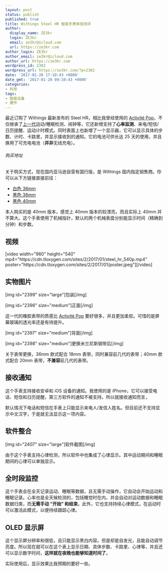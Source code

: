 ```yaml
---
layout: post
status: publish
published: true
title: Withings Steel HR 智能手表体验测评
author:
  display_name: ZE3kr
  login: ZE3kr
  email: ze3kr@icloud.com
  url: https://ze3kr.com
author_login: ZE3kr
author_email: ze3kr@icloud.com
author_url: https://ze3kr.com
wordpress_id: 2382
wordpress_url: https://ze3kr.com/?p=2382
date: '2017-01-20 17:10:43 +0000'
date_gmt: '2017-01-20 09:10:43 +0000'
categories:
- 科技
tags:
- 智能设备
- 硬件
---
```

<p>最近订购了 Withings 最新发布的 Steel HR，相比我曾经使用的 <a href="https://ze3kr.com/2015/11/activite-pop/">Activité Pop</a>，不仅继承了<a href="https://ze3kr.com/2015/11/activite-pop/">上一代</a>运动/睡眠检测、闹钟等，它还新增支持了<strong>心率监测</strong>、来电/短信/日历提醒、运动计时模式。同时表面上也新增了一个显示器，它可以显示具体的步数、计时、卡路里，并显示接收到的通知。它的电池可供长达 25 天的使用，并且换用了可充电电池（<strong>并非</strong>无线充电）。</p>
<h6>购买地址</h6>
<p>关于购买方式，现在国内亚马逊自营有国行版，是 Withings 国内指定销售商。你可以从下方链接直接前往：</p>
<ul>
<li><a href="https://www.amazon.cn/dp/B01NCLC9R8?tag=ze3kr-23" target="_blank">白色 36mm</a></li>
<li><a href="https://www.amazon.cn/dp/B01N7I1BGV?tag=ze3kr-23" target="_blank">黑色 36mm</a></li>
<li><a href="https://www.amazon.cn/dp/B01N9HFSFH?tag=ze3kr-23" target="_blank">黑色 40mm</a></li>
</ul>
<p><!--more--></p>
<p>本人购买的是 40mm 版本，感觉上 40mm 版本的较漂亮，而且实际上 40mm 并不算大。这个手表使用了机械指针，默认的两个机械表盘分别能显示时间（精确到分钟）和步数。</p>
<h2>视频</h2>
<p>[video width="960" height="540" mp4="https://cdn.tloxygen.com/sites/2/2017/01/steel_hr_540p.mp4" poster="https://cdn.tloxygen.com/sites/2/2017/01/poster.jpeg"][/video]</p>
<h2>实物图片</h2>
<p>[img id="2399" size="large"]包装[/img]</p>
<p>[img id="2396" size="medium"]正面[/img]</p>
<p>这一代的橡胶表带的质感比 <a href="https://ze3kr.com/2015/11/activite-pop/">Activité Pop</a> 要好很多，并且更加柔软。可惜的是屏幕玻璃的透光率还是有待提升。</p>
<p>[img id="2397" size="medium"]背面[/img]</p>
<p>[img id="2398" size="medium"]更换米兰尼斯钢带后[/img]</p>
<p>关于表带更换，36mm 款式配合 18mm 表带，同时兼容前几代的表带；40mm 款式配合 20mm 表带，<strong>不兼容</strong>前几代的表带。</p>
<h2>接收通知</h2>
<p>这个手表支持接收安卓和 iOS 设备的通知。我使用的是 iPhone，它可以接受电话、短信和日历提醒，第三方软件的通知不被支持。所以就接收通知而言，</p>
<p>默认情况下电话和短信在手表上只能显示来电人/发信人姓名。但目前还不支持显示中文汉字，于是就无法显示这一项内容。</p>
<h2>软件整合</h2>
<p>[img id="2407" size="large"]软件截图[/img]</p>
<p>由于这个手表支持心律检测，所以软件中也集成了心律显示。其中运动期间和睡眠期间的心律可以单独显示。</p>
<h2>全时段监控</h2>
<p>这个手表会在全天记录运动、睡眠等数据，且无需手动操作，它自动会开始运动和睡眠记录。心率也是全天候检测的，包括睡觉时在内，并会自动对运动数据和睡眠数据归类，而<strong>无需手动 “开始” 和结束</strong>。此外，它也支持持续心律模式，在运动时可以激活此模式，以便持续跟踪心律。</p>
<h2>OLED 显示屏</h2>
<p>这个显示屏分辨率和很低，且只能显示黑白内容。但是却是自发光，且能自动调节亮度。所以现在就可以在这个表上显示日期、具体步数、卡路里、心律等，并且还可以显示数字时间，<strong>这样就在夜晚也能够知道时间了</strong>。</p>
<p>实际使用后，显示效果比我预期的要好一些。</p>
